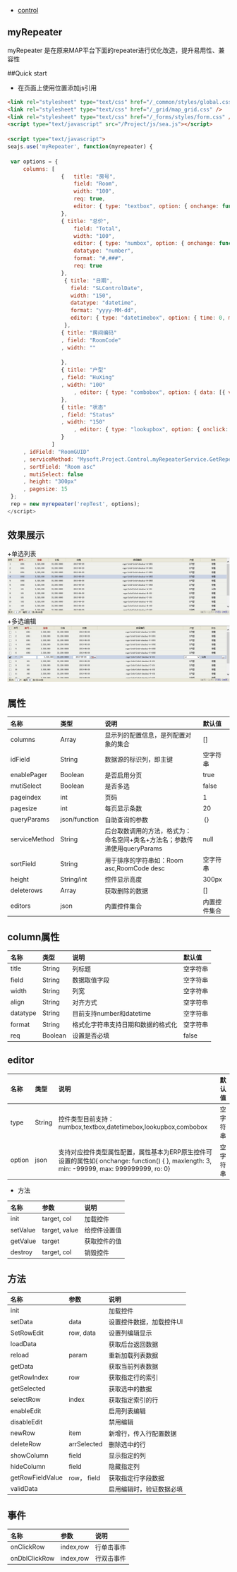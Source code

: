 + [control](../README.md)


## myRepeater


myRepeater 是在原来MAP平台下面的repeater进行优化改造，提升易用性、兼容性

##Quick start

+ 在页面上使用位置添加js引用

```html
<link rel="stylesheet" type="text/css" href="/_common/styles/global.css" />
<link rel="stylesheet" type="text/css" href="/_grid/map_grid.css" />
<link rel="stylesheet" type="text/css" href="/_forms/styles/form.css" />
<script type="text/javascript" src="/Project/js/sea.js"></script>

<script type="text/javascript">
seajs.use('myRepeater', function(myrepeater) {

 var options = {
     columns: [
                 {   title: "房号",
                     field: "Room",
                     width: "100",
                     req: true,
                     editor: { type: "textbox", option: { onchange: function() { }, maxlength: 3, min: -99999, max: 999999999} }
                 },
                 { title: "总价",
                     field: "Total",
                     width: "100",
                     editor: { type: "numbox", option: { onchange: function() { }, maxlength: 3, min: -99999, max: 999999999, ro: 0} },
                     datatype: "number",
                     format: "#,###",
                     req: true
                 },
                  { title: "日期",
                    field: "SLControlDate",
                    width: "150",
                    datatype: "datetime",
                    format: "yyyy-MM-dd",
                    editor: { type: "datetimebox", option: { time: 0, maxlength: 10, change: function() { } } }
                  },
                 { title: "房间编码"
                 , field: "RoomCode"
                 , width: ""

                 },
                 { title: "户型"
                 , field: "HuXing"
                 , width: "100"
                     , editor: { type: "combobox", option: { data: [{ value: 1, text: "x1" }, { value: 2, text: "x2"}]} }
                 },
                 { title: "状态"
                 , field: "Status"
                 , width: "150"
                     , editor: { type: "lookupbox", option: { onclick: function() { alert(this.tagName); } } }
                 }
              ]
     , idField: "RoomGUID"
     , serviceMethod: "Mysoft.Project.Control.myRepeaterService.GetRepeaterDemoData"
     , sortField: "Room asc"
     , mutiSelect: false
     , height: "300px"
     , pagesize: 15
 };
 rep = new myrepeater('repTest', options);
</script>
```
## 效果展示
+单选列表
![repeater image](SingleSelectGrid.jpg)
+多选编辑
![repeater image](MutiSelectEdit.jpg)
## 属性

| 名称 | 类型 | 说明 |默认值|
| :------------- | :------------- | :------------- | :------------- |
| columns       | Array       |显示列的配置信息，是列配置对象的集合|[]|
| idField       | String       |数据源的标识列，即主键|空字符串|
| enablePager       | Boolean       |是否启用分页|true|
| mutiSelect       | Boolean       |是否多选|false|
| pageindex       | int       |页码|1|
| pagesize       | int       |每页显示条数|20|
| queryParams       | json/function       |自助查询的参数|｛｝|
| serviceMethod       | String     |后台取数调用的方法，格式为：命名空间+类名+方法名；参数传递使用queryParams|null|
| sortField       | String     |用于排序的字符串如：Room asc,RoomCode desc|空字符串|
| height       | String/int      |控件显示高度|300px|
| deleterows       | Array       |获取删除的数据|[]|
| editors       | json       |内置控件集合|内置控件集合|

## column属性
| 名称 | 类型 | 说明 |默认值|
| :------------- | :------------- | :------------- | :------------- |
| title       | String       |列标题|空字符串|
| field       | String       |数据取值字段|空字符串|
| width       | String       |列宽|空字符串|
| align       | String       |对齐方式|空字符串|
| datatype       | String       |目前支持number和datetime|空字符串|
| format       | String       |格式化字符串支持日期和数据的格式化|空字符串|
| req       | Boolean       |设置是否必填|false|
## editor
| 名称 | 类型 | 说明 |默认值|
| :------------- | :------------- | :------------- | :------------- |
| type       | String       |控件类型目前支持：numbox,textbox,datetimebox,lookupbox,combobox|空字符串|
| option       | json       |支持对应控件类型属性配置，属性基本为ERP原生控件可设置的属性如{ onchange: function() { }, maxlength: 3, min: -99999, max: 999999999, ro: 0}|空字符串|
+ 方法

| 名称 | 参数 | 说明 |
| :------------- | :------------- | :------------- |
| init       | target, col       |加载控件|
| setValue       | target, value       |给控件设置值|
| getValue       | target       |获取控件的值|
| destroy       | target, col       |销毁控件|
## 方法

| 名称 | 参数 | 说明 |
| :------------- | :------------- | :------------- |
| init       |        |加载控件|
| setData       | data       |设置控件数据，加载控件UI|
| SetRowEdit       | row, data       |设置列编辑显示|
| loadData       |       |获取后台返回数据|
| reload       |    param   |重新加载列表数据|
| getData       |       |获取当前列表数据|
| getRowIndex       |   row    |获取指定行的索引|
| getSelected       |       |获取选中的数据|
| selectRow       |   index    |获取指定索引的行|
| enableEdit       |       |启用列表编辑|
| disableEdit       |       |禁用编辑|
| newRow       |    item   |新增行，传入行配置数据|
| deleteRow       |  arrSelected     |删除选中的行|
| showColumn       |    field   |显示指定的列|
| hideColumn       |    field   |隐藏指定列|
| getRowFieldValue       |   row， field   |获取指定行字段数据|
| validData       |     |启用编辑时，验证数据必填|

## 事件

| 名称 | 参数 | 说明 |
| :------------- | :------------- | :------------- |
| onClickRow       |   index,row  |行单击事件|
| onDblClickRow       |   index,row  |行双击事件|

